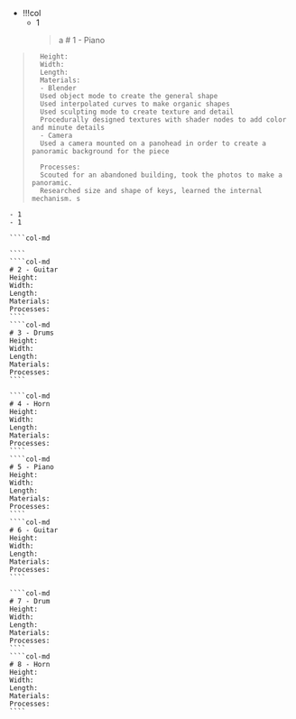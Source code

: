- !!!col
	- 1
		> a
		> 		# 1 - Piano
> 		Height: 
> 		Width: 
> 		Length: 
> 		Materials:
> 		- Blender
> 		Used object mode to create the general shape
> 		Used interpolated curves to make organic shapes
> 		Used sculpting mode to create texture and detail
> 		Procedurally designed textures with shader nodes to add color and minute details
> 		- Camera
> 		Used a camera mounted on a panohead in order to create a panoramic background for the piece
> 		
> 		Processes:
> 		Scouted for an abandoned building, took the photos to make a panoramic.
> 		Researched size and shape of keys, learned the internal mechanism. s
	- 1
	- 1
`````col
````col-md

````
````col-md
# 2 - Guitar
Height: 
Width: 
Length: 
Materials: 
Processes: 
````
````col-md
# 3 - Drums
Height: 
Width: 
Length: 
Materials: 
Processes: 
````
`````
`````col
````col-md
# 4 - Horn
Height: 
Width: 
Length: 
Materials: 
Processes: 
````
````col-md
# 5 - Piano
Height: 
Width: 
Length: 
Materials: 
Processes: 
````
````col-md
# 6 - Guitar
Height: 
Width: 
Length: 
Materials: 
Processes: 
````
`````
`````col
````col-md
# 7 - Drum
Height: 
Width: 
Length: 
Materials: 
Processes: 
````
````col-md
# 8 - Horn
Height: 
Width: 
Length: 
Materials: 
Processes: 
````
`````
